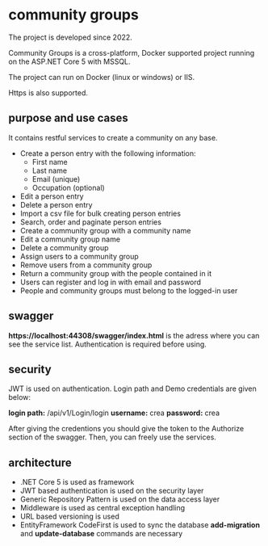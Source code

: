 ﻿# community groups

The project is developed since 2022.

Community Groups is a cross-platform, Docker supported project running on the ASP.NET Core 5 with MSSQL.

The project can run on Docker (linux or windows) or IIS.

Https is also supported.

## purpose and use cases

It contains restful services to create a community on any base.

- Create a person entry with the following information:
	- First name
	- Last name
	- Email (unique)
	- Occupation (optional)
- Edit a person entry
- Delete a person entry
- Import a csv file for bulk creating person entries
- Search, order and paginate person entries
- Create a community group with a community name
- Edit a community group name
- Delete a community group
- Assign users to a community group
- Remove users from a community group
- Return a community group with the people contained in it
- Users can register and log in with email and password
- People and community groups must belong to the logged-in user

## swagger

**https://localhost:44308/swagger/index.html** is the adress where you can see the service list.
Authentication is required before using.

## security

JWT is used on authentication.
Login path and Demo credentials are given below:

**login path:** /api/v1/Login/login
**username:** crea
**password:** crea

After giving the credentions you should give the token to the Authorize section of the swagger. Then, you can freely use the services.

## architecture

- .NET Core 5 is used as framework
- JWT based authentication is used on the security layer
- Generic Repository Pattern is used on the data access layer
- Middleware is used as central exception handling
- URL based versioning is used
- EntityFramework CodeFirst is used to sync the database **add-migration** and **update-database** commands are necessary